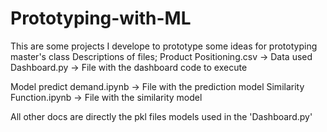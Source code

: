 # Prototyping-with-ML
This are some projects I develope to prototype some ideas for prototyping master's class
Descriptions of files;
Product Positioning.csv -> Data used
Dashboard.py -> File with the dashboard code to execute

Model predict demand.ipynb -> File with the prediction model 
Similarity Function.ipynb -> File with the similarity model

All other docs are directly the pkl files models used in the 'Dashboard.py'
